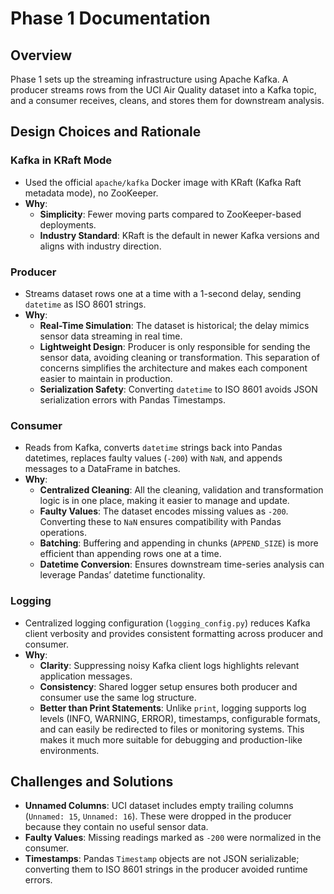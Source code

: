 # Phase 1 Documentation

## Overview

Phase 1 sets up the streaming infrastructure using Apache Kafka. A producer streams rows from the UCI Air Quality dataset into a Kafka topic, and a consumer receives, cleans, and stores them for downstream analysis.

## Design Choices and Rationale

### Kafka in KRaft Mode

- Used the official `apache/kafka` Docker image with KRaft (Kafka Raft metadata mode), no ZooKeeper.
- **Why**:
  - **Simplicity**: Fewer moving parts compared to ZooKeeper-based deployments.
  - **Industry Standard**: KRaft is the default in newer Kafka versions and aligns with industry direction.

### Producer

- Streams dataset rows one at a time with a 1-second delay, sending `datetime` as ISO 8601 strings.
- **Why**:
  - **Real-Time Simulation**: The dataset is historical; the delay mimics sensor data streaming in real time.
  - **Lightweight Design**: Producer is only responsible for sending the sensor data, avoiding cleaning or transformation. This separation of concerns simplifies the architecture and makes each component easier to maintain in production.
  - **Serialization Safety**: Converting `datetime` to ISO 8601 avoids JSON serialization errors with Pandas Timestamps.

### Consumer

- Reads from Kafka, converts `datetime` strings back into Pandas datetimes, replaces faulty values (`-200`) with `NaN`, and appends messages to a DataFrame in batches.
- **Why**:
  - **Centralized Cleaning**: All the cleaning, validation and transformation logic is in one place, making it easier to manage and update.
  - **Faulty Values**: The dataset encodes missing values as `-200`. Converting these to `NaN` ensures compatibility with Pandas operations.
  - **Batching**: Buffering and appending in chunks (`APPEND_SIZE`) is more efficient than appending rows one at a time.
  - **Datetime Conversion**: Ensures downstream time-series analysis can leverage Pandas’ datetime functionality.

### Logging

- Centralized logging configuration (`logging_config.py`) reduces Kafka client verbosity and provides consistent formatting across producer and consumer.
- **Why**:
  - **Clarity**: Suppressing noisy Kafka client logs highlights relevant application messages.
  - **Consistency**: Shared logger setup ensures both producer and consumer use the same log structure.
  - **Better than Print Statements**: Unlike `print`, logging supports log levels (INFO, WARNING, ERROR), timestamps, configurable formats, and can easily be redirected to files or monitoring systems. This makes it much more suitable for debugging and production-like environments.

## Challenges and Solutions

- **Unnamed Columns**: UCI dataset includes empty trailing columns (`Unnamed: 15`, `Unnamed: 16`). These were dropped in the producer because they contain no useful sensor data.
- **Faulty Values**: Missing readings marked as `-200` were normalized in the consumer.
- **Timestamps**: Pandas `Timestamp` objects are not JSON serializable; converting them to ISO 8601 strings in the producer avoided runtime errors.
